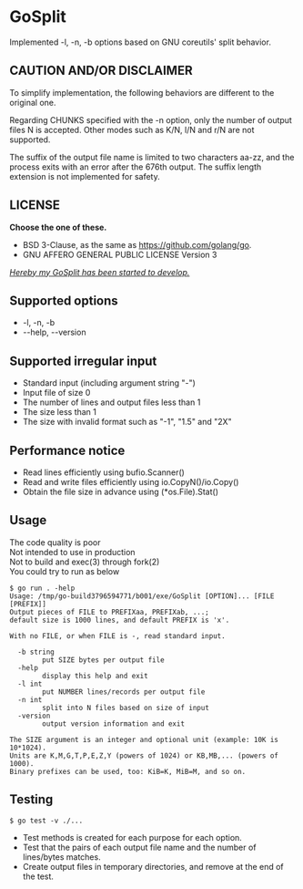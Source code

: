 # GoSplit

Implemented -l, -n, -b options based on GNU coreutils' split behavior.


## CAUTION AND/OR DISCLAIMER

To simplify implementation, the following behaviors are different to the original one.

Regarding CHUNKS specified with the -n option, only the number of output files N is accepted.
Other modes such as K/N, l/N and r/N are not supported.

The suffix of the output file name is limited to two characters aa-zz, and the process exits with an error after the 676th output.
The suffix length extension is not implemented for safety.


## LICENSE

**Choose the one of these.**

* BSD 3-Clause, as the same as https://github.com/golang/go.
* GNU AFFERO GENERAL PUBLIC LICENSE Version 3

<ins>_Hereby my GoSplit has been started to develop._</ins>


## Supported options

* -l, -n, -b
* --help, --version


## Supported irregular input

* Standard input (including argument string "-")
* Input file of size 0
* The number of lines and output files less than 1
* The size less than 1
* The size with invalid format such as "-1", "1.5" and "2X"


## Performance notice

* Read lines efficiently using bufio.Scanner()
* Read and write files efficiently using io.CopyN()/io.Copy()
* Obtain the file size in advance using (*os.File).Stat()


## Usage

The code quality is poor \
Not intended to use in production \
Not to build and exec(3) through fork(2) \
You could try to run as below

```
$ go run . -help
Usage: /tmp/go-build3796594771/b001/exe/GoSplit [OPTION]... [FILE [PREFIX]]
Output pieces of FILE to PREFIXaa, PREFIXab, ...;
default size is 1000 lines, and default PREFIX is 'x'.

With no FILE, or when FILE is -, read standard input.

  -b string
    	put SIZE bytes per output file
  -help
    	display this help and exit
  -l int
    	put NUMBER lines/records per output file
  -n int
    	split into N files based on size of input
  -version
    	output version information and exit

The SIZE argument is an integer and optional unit (example: 10K is 10*1024).
Units are K,M,G,T,P,E,Z,Y (powers of 1024) or KB,MB,... (powers of 1000).
Binary prefixes can be used, too: KiB=K, MiB=M, and so on.
```


## Testing

```
$ go test -v ./...
```

* Test methods is created for each purpose for each option.
* Test that the pairs of each output file name and the number of lines/bytes matches.
* Create output files in temporary directories, and remove at the end of the test.
